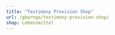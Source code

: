 ```yaml
---
title: "Testimony Provision Shop"
url: /gbarnga/testimony-provision-shop/
shop: Lebensmittel
---
```

